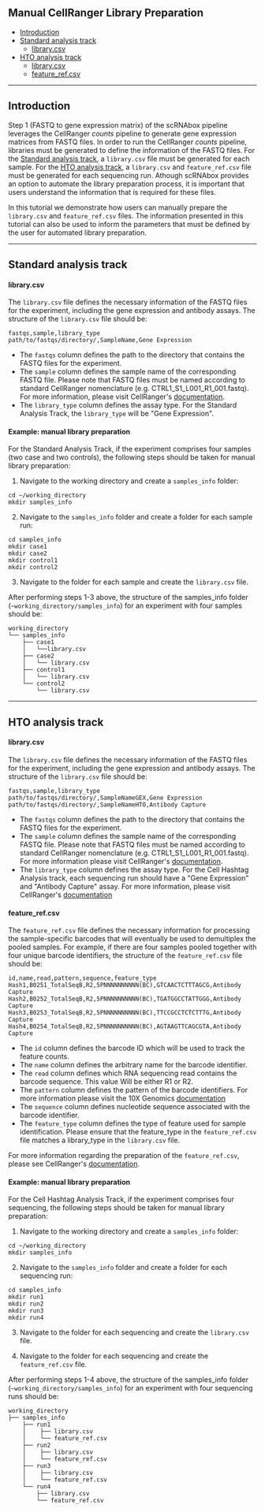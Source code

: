 ## Manual CellRanger Library Preparation
- [Introduction](#introduction)
- [Standard analysis track](#standard-analysis-track)
    - [library.csv](#librarycsv)
- [HTO analysis track](#hto-analysis-track)
    - [library.csv](#librarycsv)
    - [feature_ref.csv](#feature-ref-csv)


 - - - -

## Introduction
Step 1 (FASTQ to gene expression matrix) of the scRNAbox pipeline leverages the CellRanger _counts_ pipeline to generate gene expression matrices from FASTQ files. In order to run the CellRanger _counts_ pipeline, libraries must be generated to define the information of the FASTQ files. For the [Standard analysis track](#standard-analysis-track), a `library.csv` file must be generated for each sample. For the [HTO analysis track](#hto-analysis-track), a `library.csv` and `feature_ref.csv` file must be generated for each sequencing run. Athough scRNAbox provides an option to automate the library preparation process, it is important that users understand the information that is required for these files. 

In this tutorial we demonstrate how users can manually prepare the `library.csv` and `feature_ref.csv` files. The information presented in this tutorial can also be used to inform the parameters that must be defined by the user for automated library preparation.

 - - - -
## Standard analysis track
#### library.csv
The `library.csv` file defines the necessary information of the FASTQ files for the experiment, including the gene expression and antibody assays. The structure of the `library.csv` file should be: <br />
```
fastqs,sample,library_type
path/to/fastqs/directory/,SampleName,Gene Expression
```
- The `fastqs` column defines the path to the directory that contains the FASTQ files for the experiment. <br /> 
- The `sample` column defines the sample name of the corresponding FASTQ file. Please note that FASTQ files must be named according to standard CellRanger nomenclature (e.g. CTRL1_S1_L001_R1_001.fastq). For more information, please visit CellRanger's [documentation](https://support.10xgenomics.com/single-cell-gene-expression/software/pipelines/latest/using/fastq-input). <br />
- The `library_type` column defines the assay type. For the Standard Analysis Track, the `library_type` will be "Gene Expression". <br />

#### Example: manual library preparation
For the Standard Analysis Track, if the experiment comprises four samples (two case and two controls), the following steps should be taken for manual library preparation: <br />

1) Navigate to the working directory and create a `samples_info` folder: <br />
```
cd ~/working_directory
mkdir samples_info
```
2) Navigate to the `samples_info` folder and create a folder for each sample run: <br />
```
cd samples_info
mkdir case1
mkdir case2
mkdir control1
mkdir control2
```
3) Navigate to the folder for each sample and create the `library.csv` file. <br />

After performing steps 1-3 above, the structure of the samples_info folder (`~working_directory/samples_info`) for an experiment with four samples should be:
```
working_directory
└── samples_info
    ├── case1
    │   └──library.csv
    ├── case2
    │   └── library.csv
    ├── control1
    │   └── library.csv
    └── control2
        └── library.csv
```


 - - - -

## HTO analysis track
#### library.csv
The `library.csv` file defines the necessary information of the FASTQ files for the experiment, including the gene expression and antibody assays. The structure of the `library.csv` file should be: <br />
```
fastqs,sample,library_type
path/to/fastqs/directory/,SampleNameGEX,Gene Expression
path/to/fastqs/directory/,SampleNameHTO,Antibody Capture
```
- The `fastqs` column defines the path to the directory that contains the FASTQ files for the experiment. <br /> 
- The `sample` column defines the sample name of the corresponding FASTQ file. Please note that FASTQ files must be named according to standard CellRanger nomenclature (e.g. CTRL1_S1_L001_R1_001.fastq). For more information please visit CellRanger's [documentation](https://support.10xgenomics.com/single-cell-gene-expression/software/pipelines/latest/using/fastq-input). <br />
- The `library_type` column defines the assay type. For the Cell Hashtag Analysis track, each sequencing run should have a "Gene Expression" and "Antibody Capture" assay. For more information, please visit CellRanger's [documentation]("https://support.10xgenomics.com/single-cell-gene-expression/software/pipelines/latest/using/feature-bc-analysis") <br />

#### feature_ref.csv
The `feature_ref.csv` file defines the necessary information for processing the sample-specific barcodes that will eventually be used to demultiplex the pooled samples. For example, if there are four samples pooled together with four unique barcode identifiers, the structure of the `feature_ref.csv` file should be:
```
id,name,read,pattern,sequence,feature_type
Hash1,B0251_TotalSeqB,R2,5PNNNNNNNNNN(BC),GTCAACTCTTTAGCG,Antibody Capture
Hash2,B0252_TotalSeqB,R2,5PNNNNNNNNNN(BC),TGATGGCCTATTGGG,Antibody Capture
Hash3,B0253_TotalSeqB,R2,5PNNNNNNNNNN(BC),TTCCGCCTCTCTTTG,Antibody Capture
Hash4,B0254_TotalSeqB,R2,5PNNNNNNNNNN(BC),AGTAAGTTCAGCGTA,Antibody Capture
```
- The `id` column defines the barcode ID which will be used to track the feature counts. <br /> 
- The `name` column defines the arbitrary name for the barcode identifier. <br /> 
- The `read` column defines which RNA sequencing read contains the barcode sequence. This value Will be either R1 or R2.<br /> 
- The `pattern` column defines the pattern of the barcode identifiers. For more information please visit the 10X Genomics [documentation](https://support.10xgenomics.com/single-cell-gene-expression/software/pipelines/latest/using/feature-bc-analysis#pattern)<br /> 
- The `sequence` column defines nucleotide sequence associated with the barcode identifier.<br /> 
- The `feature_type` column defines the type of feature used for sample identification. Please ensure that the feature_type in the `feature_ref.csv` file matches a library_type in the `library.csv` file.  <br /> 

For more information regarding the preparation of the `feature_ref.csv`, please see CellRanger's [documentation](https://support.10xgenomics.com/single-cell-gene-expression/software/pipelines/latest/using/feature-bc-analysis).

#### Example: manual library preparation
For the Cell Hashtag Analysis Track, if the experiment comprises four sequencing, the following steps should be taken for manual library preparation: <br />

1) Navigate to the working directory and create a `samples_info` folder: <br />
```
cd ~/working_directory
mkdir samples_info
```
2) Navigate to the `samples_info` folder and create a folder for each sequencing run: <br />
```
cd samples_info
mkdir run1
mkdir run2
mkdir run3
mkdir run4
```
3) Navigate to the folder for each sequencing and create the `library.csv` file. <br />

4) Navigate to the folder for each sequencing and create the `feature_ref.csv` file. <br />

After performing steps 1-4 above, the structure of the samples_info folder (`~working_directory/samples_info`) for an experiment with four sequencing runs should be:
```
working_directory
├── samples_info
    ├── run1
    │    ├── library.csv
    │    └── feature_ref.csv
    ├── run2
    │    ├── library.csv
    │    └── feature_ref.csv
    ├── run3
    │    ├── library.csv
    │    └── feature_ref.csv   
    └── run4
        ├── library.csv
        └── feature_ref.csv   
```


